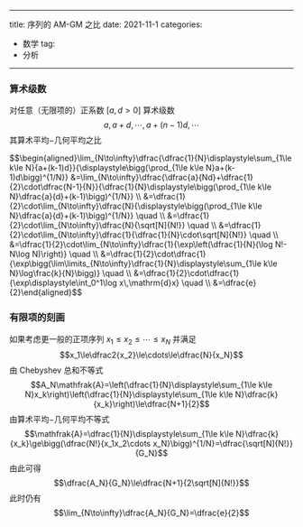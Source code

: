 
---
title: 序列的 AM-GM 之比
date: 2021-11-1
categories:
  - 数学
tag:
  - 分析
---

### 算术级数

对任意（无限项的）正系数 $[a,d\gt0]$ 算术级数 $$a,a+d,\cdots,a+(n-1)d,\cdots$$ 其算术平均$-$几何平均之比

<div class="scroll">
$$\begin{aligned}\lim_{N\to\infty}\dfrac{\dfrac{1}{N}\displaystyle\sum_{1\le k\le N}{a+(k-1)d}}{\displaystyle\bigg(\prod_{1\le k\le N}a+(k-1)d\bigg)^{1/N}}
&=\lim_{N\to\infty}\dfrac{\dfrac{a}{Nd}+\dfrac{1}{2}\cdot\dfrac{N-1}{N}}{\dfrac{1}{N}\displaystyle\bigg(\prod_{1\le k\le N}\dfrac{a}{d}+(k-1)\bigg)^{1/N}} \\
&=\dfrac{1}{2}\cdot\lim_{N\to\infty}\dfrac{N}{\displaystyle\bigg(\prod_{1\le k\le N}\dfrac{a}{d}+(k-1)\bigg)^{1/N}} \quad \\
&=\dfrac{1}{2}\cdot\lim_{N\to\infty}\dfrac{N}{\sqrt[N]{N!}} \quad \\
&=\dfrac{1}{2}\cdot\lim_{N\to\infty}\dfrac{1}{\dfrac{1}{N}\cdot\sqrt[N]{N!}} \quad \\
&=\dfrac{1}{2}\cdot\lim_{N\to\infty}\dfrac{1}{\exp\left(\dfrac{1}{N}(\log N!-N\log N)\right)} \quad \\
&=\dfrac{1}{2}\cdot\dfrac{1}{\exp\bigg(\lim\limits_{N\to\infty}\dfrac{1}{N}\displaystyle\sum_{1\le k\le N}\log\frac{k}{N}\bigg)} \quad \\
&=\dfrac{1}{2}\cdot\dfrac{1}{\exp\displaystyle\int_0^1\log x\,\mathrm{d}x} \quad \\
&=\dfrac{e}{2}\end{aligned}$$
</div>

### 有限项的刻画
如果考虑更一般的正项序列 $x_1\le x_2\le\cdots\le x_N$ 并满足 
$$x_1\le\dfrac2{x_2}\le\cdots\le\dfrac{N}{x_N}$$ 由 Chebyshev 总和不等式 
$$A_N\mathfrak{A}=\left(\dfrac{1}{N}\displaystyle\sum_{1\le k\le N}x_k\right)\left(\dfrac{1}{N}\displaystyle\sum_{1\le k\le N}\dfrac{k}{x_k}\right)\le\dfrac{N+1}{2}$$ 由算术平均$-$几何平均不等式
$$\mathfrak{A}=\dfrac{1}{N}\displaystyle\sum_{1\le k\le N}\dfrac{k}{x_k}\ge\bigg(\dfrac{N!}{x_1x_2\cdots x_N}\bigg)^{1/N}=\dfrac{\sqrt[N]{N!}}{G_N}$$ 由此可得
$$\dfrac{A_N}{G_N}\le\dfrac{N+1}{2\sqrt[N]{N!}}$$ 此时仍有
$$\lim_{N\to\infty}\dfrac{A_N}{G_N}=\dfrac{e}{2}$$




